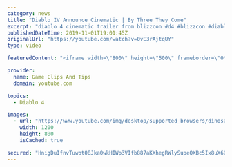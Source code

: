 ```yaml
---
category: news
title: "Diablo IV Announce Cinematic | By Three They Come"
excerpt: "diablo 4 cinematic trailer from blizzcon #d4 #blizzcon #diablo."
publishedDateTime: 2019-11-01T19:01:45Z
originalUrl: "https://youtube.com/watch?v=0vE3rAjtqUY"
type: video

featuredContent: "<iframe width=\"800\" height=\"500\" frameborder=\"0\" src=\"https://www.youtube.com/embed/0vE3rAjtqUY\" allow=\"accelerometer; autoplay; encrypted-media; gyroscope; picture-in-picture\" allowfullscreen></iframe>"

provider:
  name: Game Clips And Tips
  domain: youtube.com

topics:
  - Diablo 4

images:
  - url: "https://www.youtube.com/img/desktop/supported_browsers/dinosaur.png"
    width: 1200
    height: 800
    isCached: true

secured: "HnigDuIfnvTuwbt08Jka0wkHIWp3VIfb887aKXhegRWlySupeQXBc5Ix8uX6QUmUkOZxozaQmZSOg3pM8aiqR4K4of3RUFIb7/MuDEDXBBrTFkdcc7XjzBRo20Yk5iIj9aY5OFEYs8UvJY+H5U4h0uxTo/wQxcph7Vjcc8vb8CKaL7SJg2yYyjD0GaQ5zFhdfF38LwSHC84LiiZ03i9dGk1WoJKKx5AUNFVub815AP/xddcZnoMfpauCJAgsa8xDPyPZG72SOOcPswi1xhaG9dRUd/WKGaAV0gLQyzK1MxU6x3CqkTzVFCQJZGSf8/vjl2JyZgevMy/VVv30KdLnP7CZSLjxDhU8QTekLp3C+LDQtEUVOgvLnLRwsfCI9KgmLeJK2jkM65jNAZ2mbtYvFw==;5ZwR59jgfgv0/CvxalBd/w=="
---
```


